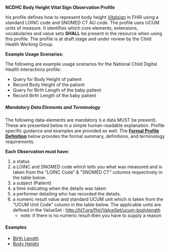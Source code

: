 **NCDHC Body Height Vital Sign Observation Profile**

his profile defines  how to represent body height [Vitalsign] in FHIR using a standard LOINC code and SNOMED CT AU code. The profile uses UCUM units of measure. It identifies which core elements, extensions, vocabularies and value sets **SHALL** be present in the resource when using this profile. 
The profile is at draft stage and under review by the Child Health Working Group. 

**Example Usage Scenarios:**

The following are example usage scenarios for the National Child Digital Health interactions
profile:

-   Query for Body Height of patient
-   Record Body Height of the patient
-   Query for Birth Length of the baby patient
-   Record Birth Length of the baby patient

##### Mandatory Data Elements and Terminology


The following data-elements are mandatory (i.e data MUST be present). These are presented below in a simple human-readable explanation. Profile specific guidance and examples are provided as well. The [**Formal Profile Definition**](#profile) below provides the formal summary, definitions, and  terminology requirements.  

**Each Observation must have:**

1.  a status  
1.  a LOINC and SNOMED code which tells you what was measured and is taken from the “LOINC Code” &  "SNOMED CT" columns respectively in the table below.
1.  a subject (Patient)
1.  a time indicating when the details was taken
1.	a performer detailing who has recorded the details.
1.  a numeric result value and standard UCUM unit which is taken from the “UCUM Unit Code” column in the table below. The applicable units are defined in the ValueSet : http://hl7.org/fhir/ValueSet/ucum-bodylength
    -   note: if there is no numeric result then you have to supply a reason

#### Examples

- [Birth Length](ncdhc-observation-vitalsign-birthlength-example.html)
- [Body Height](ncdhc-observation-bodyheight-example.html)

[Vitalsign]: http://hl7.org/fhir/STU3/observation-vitalsigns.html
[extensible]: http://hl7.org/fhir/terminologies.html#extensible
[General Guidance Section]: definitions.html

